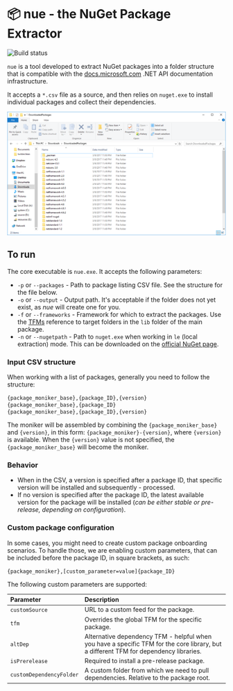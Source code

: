 # 📦 nue - the NuGet Package Extractor

![Build status](https://apidrop.visualstudio.com/_apis/public/build/definitions/97663bb1-33b9-48bf-ab0d-6ab65814469c/68/badge)

`nue` is a tool developed to extract NuGet packages into a folder structure that is compatible with the [docs.microsoft.com](https://docs.microsoft.com) .NET API documentation infrastructure.

It accepts a `*.csv` file as a source, and then relies on `nuget.exe` to install individual packages and collect their dependencies.

![Folder Breakdown](nue.png)

## To run

The core executable is `nue.exe`. It accepts the following parameters:

* `-p` or `--packages` - Path to package listing CSV file. See the structure for the file below.
* `-o` or `--output` - Output path. It's acceptable if the folder does not yet exist, as _nue_ will create one for you.
* `-f` or `--frameworks` - Framework for which to extract the packages. Use the [TFMs](https://docs.microsoft.com/en-us/nuget/schema/target-frameworks) reference to target folders in the `lib` folder of the main package.
* `-n` or `--nugetpath` - Path to `nuget.exe` when working in `le` (local extraction) mode. This can be downloaded on the [official NuGet page](https://www.nuget.org/downloads).

### Input CSV structure

When working with a list of packages, generally you need to follow the structure:

```text
{package_moniker_base},{package_ID},{version}
{package_moniker_base},{package_ID}
{package_moniker_base},{package_ID},{version}
```

The moniker will be assembled by combining the `{package_moniker_base}` and `{version}`, in this form: `{package_moniker}-{version}`, where `{version}` is available. When the `{version}` value is not specified, the `{package_moniker_base}` will become the moniker.

### Behavior

* When in the CSV, a version is specified after a package ID, that specific version will be installed and subsequently - processed.
* If no version is specified after the package ID, the latest available version for the package will be installed (_can be either stable or pre-release, depending on configuration_).

### Custom package configuration

In some cases, you might need to create custom package onboarding scenarios. To handle those, we are enabling custom parameters, that can be included before the package ID, in square brackets, as such:

```text
{package_moniker},[custom_parameter=value]{package_ID}
```

The following custom parameters are supported:

| Parameter | Description |
|:----------|:------------|
| `customSource` | URL to a custom feed for the package. |
| `tfm` | Overrides the global TFM for the specific package. |
| `altDep` | Alternative dependency TFM - helpful when you have a specific TFM for the core library, but a different TFM for dependency libraries. |
| `isPrerelease` | Required to install a pre-release package. |
| `customDependencyFolder` | A custom folder from which we need to pull dependencies. Relative to the package root. |